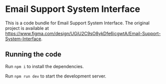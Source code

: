
  # Email Support System Interface

  This is a code bundle for Email Support System Interface. The original project is available at https://www.figma.com/design/UGiU2C9sO8ykDfe6icgwtA/Email-Support-System-Interface.

  ## Running the code

  Run `npm i` to install the dependencies.

  Run `npm run dev` to start the development server.
  
